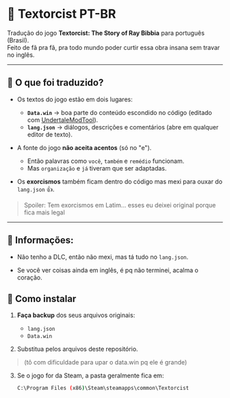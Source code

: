 # 🎃 Textorcist PT-BR

Tradução do jogo **Textorcist: The Story of Ray Bibbia** para português (Brasil).  
Feito de fã pra fã, pra todo mundo poder curtir essa obra insana sem travar no inglês.  

---

## 📖 O que foi traduzido?

- Os textos do jogo estão em dois lugares:
  - **`Data.win`** → boa parte do conteúdo escondido no código (editado com [UndertaleModTool](https://github.com/krzys-h/UndertaleModTool)).  
  - **`lang.json`** → diálogos, descrições e comentários (abre em qualquer editor de texto).  

- A fonte do jogo **não aceita acentos** (só no "e").  
  - Então palavras como `você`, `também` e `remédio` funcionam.  
  - Mas `organização` e `já` tiveram que ser adaptadas.  

- Os **exorcismos** também ficam dentro do código mas mexi para ouxar do `lang.json` 👍.

> Spoiler: Tem exorcismos em Latim... esses eu deixei original porque fica mais legal

---

## 🔎 Informações:

- Não tenho a DLC, então não mexi, mas tá tudo no `lang.json`.

- Se você ver coisas ainda em inglês, é pq não terminei, acalma o coração.

## 🚀 Como instalar

1. **Faça backup** dos seus arquivos originais:  
   - `lang.json`  
   - `Data.win`  

2. Substitua pelos arquivos deste repositório.
> (tô com dificuldade para upar o data.win pq ele é grande)

3. Se o jogo for da Steam, a pasta geralmente fica em:  
   ```bash
   C:\Program Files (x86)\Steam\steamapps\common\Textorcist
